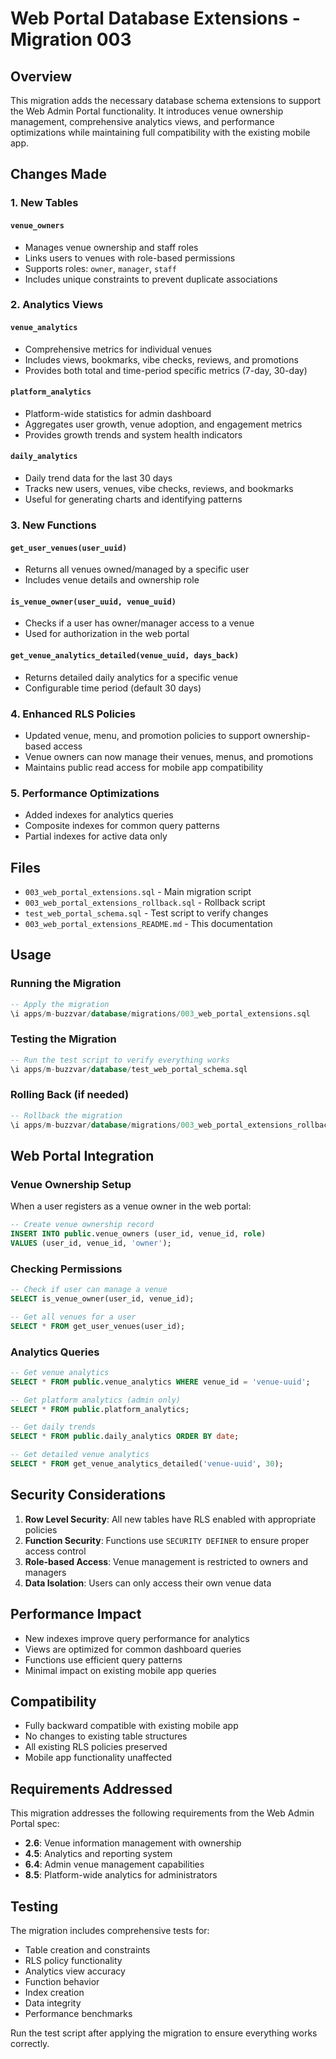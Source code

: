 # Web Portal Database Extensions - Migration 003

## Overview

This migration adds the necessary database schema extensions to support the Web Admin Portal functionality. It introduces venue ownership management, comprehensive analytics views, and performance optimizations while maintaining full compatibility with the existing mobile app.

## Changes Made

### 1. New Tables

#### `venue_owners`
- Manages venue ownership and staff roles
- Links users to venues with role-based permissions
- Supports roles: `owner`, `manager`, `staff`
- Includes unique constraints to prevent duplicate associations

### 2. Analytics Views

#### `venue_analytics`
- Comprehensive metrics for individual venues
- Includes views, bookmarks, vibe checks, reviews, and promotions
- Provides both total and time-period specific metrics (7-day, 30-day)

#### `platform_analytics`
- Platform-wide statistics for admin dashboard
- Aggregates user growth, venue adoption, and engagement metrics
- Provides growth trends and system health indicators

#### `daily_analytics`
- Daily trend data for the last 30 days
- Tracks new users, venues, vibe checks, reviews, and bookmarks
- Useful for generating charts and identifying patterns

### 3. New Functions

#### `get_user_venues(user_uuid)`
- Returns all venues owned/managed by a specific user
- Includes venue details and ownership role

#### `is_venue_owner(user_uuid, venue_uuid)`
- Checks if a user has owner/manager access to a venue
- Used for authorization in the web portal

#### `get_venue_analytics_detailed(venue_uuid, days_back)`
- Returns detailed daily analytics for a specific venue
- Configurable time period (default 30 days)

### 4. Enhanced RLS Policies

- Updated venue, menu, and promotion policies to support ownership-based access
- Venue owners can now manage their venues, menus, and promotions
- Maintains public read access for mobile app compatibility

### 5. Performance Optimizations

- Added indexes for analytics queries
- Composite indexes for common query patterns
- Partial indexes for active data only

## Files

- `003_web_portal_extensions.sql` - Main migration script
- `003_web_portal_extensions_rollback.sql` - Rollback script
- `test_web_portal_schema.sql` - Test script to verify changes
- `003_web_portal_extensions_README.md` - This documentation

## Usage

### Running the Migration

```sql
-- Apply the migration
\i apps/m-buzzvar/database/migrations/003_web_portal_extensions.sql
```

### Testing the Migration

```sql
-- Run the test script to verify everything works
\i apps/m-buzzvar/database/test_web_portal_schema.sql
```

### Rolling Back (if needed)

```sql
-- Rollback the migration
\i apps/m-buzzvar/database/migrations/003_web_portal_extensions_rollback.sql
```

## Web Portal Integration

### Venue Ownership Setup

When a user registers as a venue owner in the web portal:

```sql
-- Create venue ownership record
INSERT INTO public.venue_owners (user_id, venue_id, role)
VALUES (user_id, venue_id, 'owner');
```

### Checking Permissions

```sql
-- Check if user can manage a venue
SELECT is_venue_owner(user_id, venue_id);

-- Get all venues for a user
SELECT * FROM get_user_venues(user_id);
```

### Analytics Queries

```sql
-- Get venue analytics
SELECT * FROM public.venue_analytics WHERE venue_id = 'venue-uuid';

-- Get platform analytics (admin only)
SELECT * FROM public.platform_analytics;

-- Get daily trends
SELECT * FROM public.daily_analytics ORDER BY date;

-- Get detailed venue analytics
SELECT * FROM get_venue_analytics_detailed('venue-uuid', 30);
```

## Security Considerations

1. **Row Level Security**: All new tables have RLS enabled with appropriate policies
2. **Function Security**: Functions use `SECURITY DEFINER` to ensure proper access control
3. **Role-based Access**: Venue management is restricted to owners and managers
4. **Data Isolation**: Users can only access their own venue data

## Performance Impact

- New indexes improve query performance for analytics
- Views are optimized for common dashboard queries
- Functions use efficient query patterns
- Minimal impact on existing mobile app queries

## Compatibility

- Fully backward compatible with existing mobile app
- No changes to existing table structures
- All existing RLS policies preserved
- Mobile app functionality unaffected

## Requirements Addressed

This migration addresses the following requirements from the Web Admin Portal spec:

- **2.6**: Venue information management with ownership
- **4.5**: Analytics and reporting system
- **6.4**: Admin venue management capabilities
- **8.5**: Platform-wide analytics for administrators

## Testing

The migration includes comprehensive tests for:

- Table creation and constraints
- RLS policy functionality
- Analytics view accuracy
- Function behavior
- Index creation
- Data integrity
- Performance benchmarks

Run the test script after applying the migration to ensure everything works correctly.